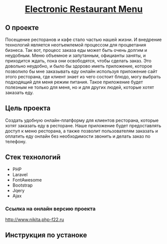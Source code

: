 <h1 align="center"><a href="http://www.nikita.php-f22.ru" target="_blank">Electronic Restaurant Menu</a></h1>

<h2>О проекте</h2>
    <p>Посещение ресторанов и кафе стало частью нашей жизни. И внедрение технологий является неотъемлемой процессом для процветания бизнеса. Так вот, процесс заказа еды может быть очень долгим и неудобным. Меню объемное и запутанным, официанты заняты, и приходится ждать, пока они освободятся, чтобы сделать заказ. Это довольно неудобно, и было бы здорово иметь приложение, которое позволило бы мне заказывать еду онлайн используя приложение  сайт этого ресторана, где клиент знает из чего состоит блюдо, могу выбрать подходящий для меня режим питания.
Такое приложение будет полезным не только для меня, но и для других людей, которые хотят заказать еду. </p>

<h2>Цель проекта</h2>
    <p>Создать удобную онлайн-платформу для клиентов ресторана, которые хотят заказать еду в ресторане. Наше приложение будет предоставлять доступ к меню ресторана, а также позволит пользователям заказать и оплатить еду онлайн без необходимости звонить и делать заказ по телефону.</p>
    
<h2>Стек технологий</h2>  
    <ul>
        <li>PHP</li>
        <li>Laravel</li>
        <li>FontAwesome</li>
        <li>Bootstrap</li>
        <li>Jqery</li>
        <li>Ajax</li>
    </ul>  
    
<h3>Ссылка на онлайн версию проекта</h3>
   <a href="http://www.nikita.php-f22.ru" target="_blank">http://www.nikita.php-f22.ru</a> 
   
<h2>Инструкция по устаноке</h2>

